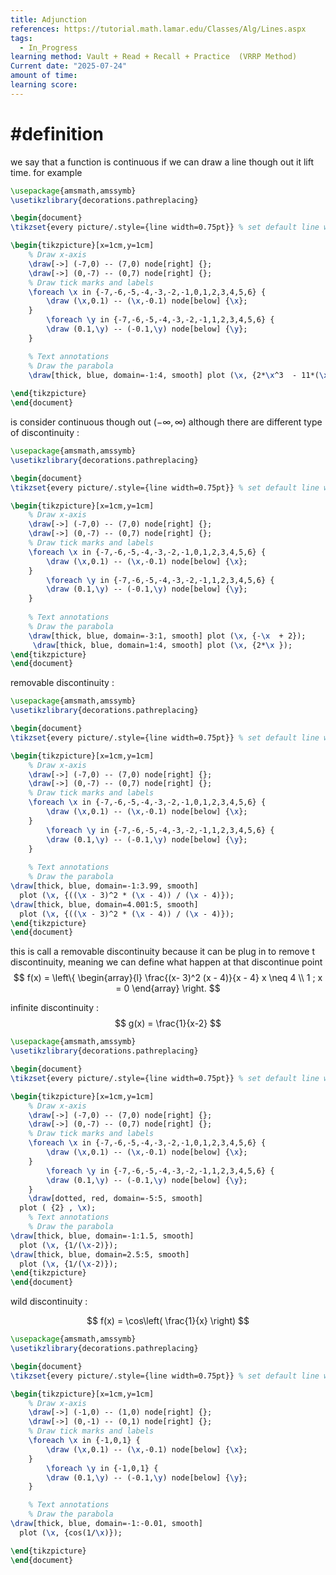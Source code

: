 ```yaml
---
title: Adjunction
references: https://tutorial.math.lamar.edu/Classes/Alg/Lines.aspx
tags:
  - In_Progress
learning method: Vault + Read + Recall + Practice  (VRRP Method)
Current date: "2025-07-24"
amount of time: 
learning score:
---
```


# #definition 
we  say that a function is continuous if we can draw a line though out it lift time. for example 



```tikz
\usepackage{amsmath,amssymb}
\usetikzlibrary{decorations.pathreplacing}

\begin{document}
\tikzset{every picture/.style={line width=0.75pt}} % set default line width

\begin{tikzpicture}[x=1cm,y=1cm]
    % Draw x-axis
    \draw[->] (-7,0) -- (7,0) node[right] {};
    \draw[->] (0,-7) -- (0,7) node[right] {};
    % Draw tick marks and labels
    \foreach \x in {-7,-6,-5,-4,-3,-2,-1,0,1,2,3,4,5,6} {
        \draw (\x,0.1) -- (\x,-0.1) node[below] {\x};
    }
        \foreach \y in {-7,-6,-5,-4,-3,-2,-1,1,2,3,4,5,6} {
        \draw (0.1,\y) -- (-0.1,\y) node[below] {\y};
    }

    % Text annotations  
    % Draw the parabola
    \draw[thick, blue, domain=-1:4, smooth] plot (\x, {2*\x^3  - 11*(\x)^2 + 12*\x});
 
\end{tikzpicture}
\end{document}
``` 

is consider continuous though out $(-\infty,\infty)$
although there are different type of discontinuity : 

```tikz
\usepackage{amsmath,amssymb}
\usetikzlibrary{decorations.pathreplacing}

\begin{document}
\tikzset{every picture/.style={line width=0.75pt}} % set default line width

\begin{tikzpicture}[x=1cm,y=1cm]
    % Draw x-axis
    \draw[->] (-7,0) -- (7,0) node[right] {};
    \draw[->] (0,-7) -- (0,7) node[right] {};
    % Draw tick marks and labels
    \foreach \x in {-7,-6,-5,-4,-3,-2,-1,0,1,2,3,4,5,6} {
        \draw (\x,0.1) -- (\x,-0.1) node[below] {\x};
    }
        \foreach \y in {-7,-6,-5,-4,-3,-2,-1,1,2,3,4,5,6} {
        \draw (0.1,\y) -- (-0.1,\y) node[below] {\y};
    }
	
    % Text annotations  
    % Draw the parabola
    \draw[thick, blue, domain=-3:1, smooth] plot (\x, {-\x  + 2});
     \draw[thick, blue, domain=1:4, smooth] plot (\x, {2*\x });
\end{tikzpicture}
\end{document}
``` 




removable discontinuity :
```tikz
\usepackage{amsmath,amssymb}
\usetikzlibrary{decorations.pathreplacing}

\begin{document}
\tikzset{every picture/.style={line width=0.75pt}} % set default line width

\begin{tikzpicture}[x=1cm,y=1cm]
    % Draw x-axis
    \draw[->] (-7,0) -- (7,0) node[right] {};
    \draw[->] (0,-7) -- (0,7) node[right] {};
    % Draw tick marks and labels
    \foreach \x in {-7,-6,-5,-4,-3,-2,-1,0,1,2,3,4,5,6} {
        \draw (\x,0.1) -- (\x,-0.1) node[below] {\x};
    }
        \foreach \y in {-7,-6,-5,-4,-3,-2,-1,1,2,3,4,5,6} {
        \draw (0.1,\y) -- (-0.1,\y) node[below] {\y};
    }
	
    % Text annotations  
    % Draw the parabola
\draw[thick, blue, domain=-1:3.99, smooth] 
  plot (\x, {((\x - 3)^2 * (\x - 4)) / (\x - 4)});
\draw[thick, blue, domain=4.001:5, smooth] 
  plot (\x, {((\x - 3)^2 * (\x - 4)) / (\x - 4)});
\end{tikzpicture}
\end{document}
``` 


this is call a removable discontinuity because it can be plug in to remove t discontinuity, meaning we can define what happen at that discontinue point 
$$
f(x)  = \left\{
\begin{array}{l} 
\frac{(x-  3)^2 (x -  4)}{x - 4} x \neq 4  \\
1 ; x = 0 
\end{array}
\right.
$$


infinite discontinuity :
$$
g(x) = \frac{1}{x-2}
$$
```tikz
\usepackage{amsmath,amssymb}
\usetikzlibrary{decorations.pathreplacing}

\begin{document}
\tikzset{every picture/.style={line width=0.75pt}} % set default line width

\begin{tikzpicture}[x=1cm,y=1cm]
    % Draw x-axis
    \draw[->] (-7,0) -- (7,0) node[right] {};
    \draw[->] (0,-7) -- (0,7) node[right] {};
    % Draw tick marks and labels
    \foreach \x in {-7,-6,-5,-4,-3,-2,-1,0,1,2,3,4,5,6} {
        \draw (\x,0.1) -- (\x,-0.1) node[below] {\x};
    }
        \foreach \y in {-7,-6,-5,-4,-3,-2,-1,1,2,3,4,5,6} {
        \draw (0.1,\y) -- (-0.1,\y) node[below] {\y};
    }
	\draw[dotted, red, domain=-5:5, smooth] 
  plot ( {2} , \x);
    % Text annotations  
    % Draw the parabola
\draw[thick, blue, domain=-1:1.5, smooth] 
  plot (\x, {1/(\x-2)});
\draw[thick, blue, domain=2.5:5, smooth] 
  plot (\x, {1/(\x-2)});
\end{tikzpicture}
\end{document}
``` 


wild discontinuity :  

$$
f(x) =  \cos\left( \frac{1}{x} \right)
$$
```tikz
\usepackage{amsmath,amssymb}
\usetikzlibrary{decorations.pathreplacing}

\begin{document}
\tikzset{every picture/.style={line width=0.75pt}} % set default line width

\begin{tikzpicture}[x=1cm,y=1cm]
    % Draw x-axis
    \draw[->] (-1,0) -- (1,0) node[right] {};
    \draw[->] (0,-1) -- (0,1) node[right] {};
    % Draw tick marks and labels
    \foreach \x in {-1,0,1} {
        \draw (\x,0.1) -- (\x,-0.1) node[below] {\x};
    }
        \foreach \y in {-1,0,1} {
        \draw (0.1,\y) -- (-0.1,\y) node[below] {\y};
    }

    % Text annotations  
    % Draw the parabola
\draw[thick, blue, domain=-1:-0.01, smooth] 
  plot (\x, {cos(1/\x)});

\end{tikzpicture}
\end{document}
``` 

